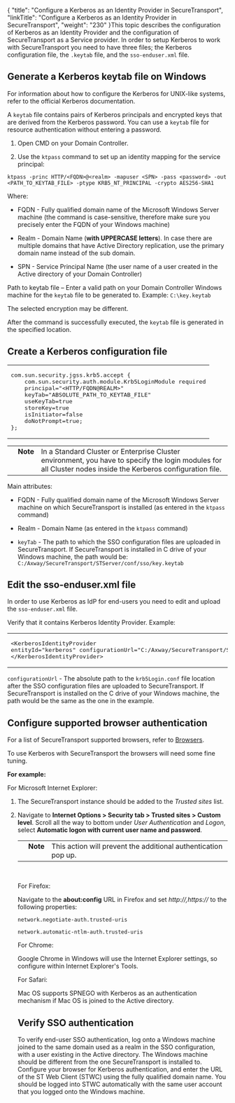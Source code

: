 {
    "title": "Configure a Kerberos as an Identity Provider in SecureTransport",
    "linkTitle": "Configure a Kerberos as an Identity Provider in SecureTransport",
    "weight": "230"
}This topic describes the configuration of Kerberos as an Identity Provider and the configuration of SecureTransport as a Service provider. In order to setup Kerberos to work with SecureTransport you need to have three files; the Kerberos configuration file, the `.keytab` file, and the `sso-enduser.xml` file.

## Generate a Kerberos keytab file on Windows

For information about how to configure the Kerberos for UNIX-like systems, refer to the official Kerberos documentation.

A `keytab` file contains pairs of Kerberos principals and encrypted keys that are derived from the Kerberos password. You can use a `keytab` file for resource authentication without entering a password.

1.  Open CMD on your Domain Controller.
2.  Use the `ktpass` command to set up an identity mapping for the service principal:

`ktpass -princ HTTP/<FQDN>@<realm> -mapuser <SPN> -pass <password> -out <PATH_TO_KEYTAB_FILE> -ptype KRB5_NT_PRINCIPAL -crypto AES256-SHA1`

Where:

-   FQDN - Fully qualified domain name of the Microsoft Windows Server machine (the command is case-sensitive, therefore make sure you precisely enter the FQDN of your Windows machine)
-   Realm - Domain Name (**with UPPERCASE letters**). In case there are multiple domains that have Active Directory replication, use the primary domain name instead of the sub domain.
-   SPN - Service Principal Name (the user name of a user created in the Active directory of your Domain Controller)

Path to keytab file – Enter a valid path on your Domain Controller Windows machine for the `keytab` file to be generated to. Example: `C:\key.keytab`

The selected encryption may be different.

After the command is successfully executed, the `keytab` file is generated in the specified location.

## Create a Kerberos configuration file

<table cellspacing="0">
   <col/>
   <tbody>
      <tr>
         <td><pre><span>com.sun.security.jgss.krb5.accept {
    com.sun.security.auth.module.Krb5LoginModule required
    principal="&lt;HTTP/FQDN@REALM&gt;"
    keyTab="ABSOLUTE_PATH_TO_KEYTAB_FILE"  
    useKeyTab=true
    storeKey=true
    isInitiator=false
    doNotPrompt=true;
};
</span></pre>
         </td>
      </tr>
   </tbody>
</table>

<table cellpadding="0" cellspacing="0">
   <col/>
   <col/>
   <col/>
      <tr>
         <td valign="top">         </td>
         <td valign="top"><span><b>Note</b></span>
         </td>
         <td data-mc-autonum="&lt;b&gt;Note&lt;/b&gt;" valign="top">In a Standard Cluster or Enterprise Cluster environment, you have to specify the login modules for all Cluster nodes inside the Kerberos configuration file.         </td>
      </tr>
</table>

Main attributes:

-   FQDN - Fully qualified domain name of the Microsoft Windows Server machine on which SecureTransport is installed (as entered in the `ktpass` command)
-   Realm - Domain Name (as entered in the `ktpass` command)
-   `keyTab` - The path to which the SSO configuration files are uploaded in SecureTransport. If SecureTransport is installed in C drive of your Windows machine, the path would be: `C:/Axway/SecureTransport/STServer/conf/sso/key.keytab`

## Edit the sso-enduser.xml file

In order to use Kerberos as IdP for end-users you need to edit and upload the `sso-enduser.xml` file.

Verify that it contains Kerberos Identity Provider. Example:

<table cellspacing="0">
   <col/>
   <tbody>
      <tr>
         <td><pre>&lt;KerberosIdentityProvider 
entityId="kerberos" configurationUrl="C:/Axway/SecureTransport/STServer/conf/sso/krb5Login.conf"&gt;
&lt;/KerberosIdentityProvider&gt;
</pre>
         </td>
      </tr>
   </tbody>
</table>

`configurationUrl` - The absolute path to the `krb5Login.conf` file location after the SSO configuration files are uploaded to SecureTransport. If SecureTransport is installed on the C drive of your Windows machine, the path would be the same as the one in the example.

## Configure supported browser authentication

For a list of SecureTransport supported browsers, refer to [Browsers](../../overview5/r_st_axway_and_third-party_software_support).

To use Kerberos with SecureTransport the browsers will need some fine tuning.

**For example:**

For Microsoft Internet Explorer:

1.  The SecureTransport instance should be added to the *Trusted sites* list.

2.  Navigate to **Internet Options > Security tab > Trusted sites > Custom level**. Scroll all the way to bottom under *User Authentication* and *Logon*, select **Automatic logon with current user name and password**.  
    

    <table cellpadding="0" cellspacing="0">
   <col/>
   <col/>
   <col/>
      <tr>
         <td valign="top">         </td>
         <td valign="top"><span><b>Note</b></span>
         </td>
         <td data-mc-autonum="&lt;b&gt;Note&lt;/b&gt;" valign="top">This action will prevent the additional authentication pop up.         </td>
      </tr>
</table>

 

For Firefox:

Navigate to the **about:config** URL in Firefox and set *http://,https://* to the following properties:

`network.negotiate-auth.trusted-uris`

`network.automatic-ntlm-auth.trusted-uris`

For Chrome:

Google Chrome in Windows will use the Internet Explorer settings, so configure within Internet Explorer's Tools.

For Safari:

Mac OS supports SPNEGO with Kerberos as an authentication mechanism if Mac OS is joined to the Active directory.

## Verify SSO authentication

To verify end-user SSO authentication, log onto a Windows machine joined to the same domain used as a realm in the SSO configuration, with a user existing in the Active directory. The Windows machine should be different from the one SecureTransport is installed to. Configure your browser for Kerberos authentication, and enter the URL of the ST Web Client (STWC) using the fully qualified domain name. You should be logged into STWC automatically with the same user account that you logged onto the Windows machine.
